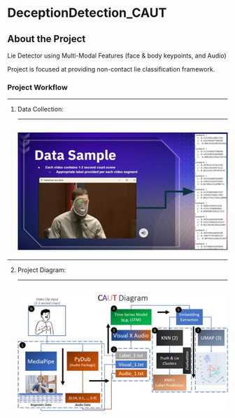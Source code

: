 # DeceptionDetection_CAUT

<!-- GETTING STARTED -->
## About the Project

Lie Detector using Multi-Modal Features (face &amp; body keypoints, and Audio)

Project is focused at providing non-contact lie classification framework.

### Project Workflow

---
1. Data Collection:

   ---
   ![alt text](/img_assets/data_sample.jpg)
   ---
   
---

2. Project Diagram:

   ---
   ![alt text](/img_assets/caut_diagram.jpg)
   ---